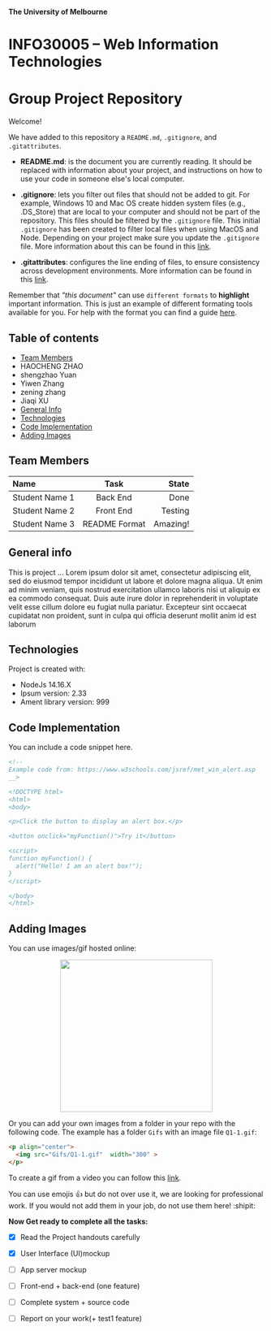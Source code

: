 **The University of Melbourne**
# INFO30005 – Web Information Technologies

# Group Project Repository

Welcome!

We have added to this repository a `README.md`, `.gitignore`, and `.gitattributes`.

* **README.md**: is the document you are currently reading. It should be replaced with information about your project, and instructions on how to use your code in someone else's local computer.

* **.gitignore**: lets you filter out files that should not be added to git. For example, Windows 10 and Mac OS create hidden system files (e.g., .DS_Store) that are local to your computer and should not be part of the repository. This files should be filtered by the `.gitignore` file. This initial `.gitignore` has  been created to filter local files when using MacOS and Node. Depending on your project make sure you update the `.gitignore` file.  More information about this can be found in this [link](https://www.atlassian.com/git/tutorials/saving-changes/gitignore).

* **.gitattributes**: configures the line ending of files, to ensure consistency across development environments. More information can be found in this [link](https://git-scm.com/docs/gitattributes).

Remember that _"this document"_ can use `different formats` to **highlight** important information. This is just an example of different formating tools available for you. For help with the format you can find a guide [here](https://docs.github.com/en/github/writing-on-github).

## Table of contents
* [Team Members](#team-members)
* HAOCHENG ZHAO 
* shengzhao Yuan 
* Yiwen Zhang 
* zening zhang 
* Jiaqi XU
* [General Info](#general-info)
* [Technologies](#technologies)
* [Code Implementation](#code-implementation)
* [Adding Images](#adding-images)

## Team Members

| Name | Task | State |
| :---         |     :---:      |          ---: |
| Student Name 1  | Back End     |  Done |
| Student Name 2    | Front End      |  Testing |
| Student Name 3    | README Format      |  Amazing! |

## General info
This is project ...
Lorem ipsum dolor sit amet, consectetur adipiscing elit, sed do eiusmod tempor incididunt ut labore et dolore magna aliqua. Ut enim ad minim veniam, quis nostrud exercitation ullamco laboris nisi ut aliquip ex ea commodo consequat. Duis aute irure dolor in reprehenderit in voluptate velit esse cillum dolore eu fugiat nulla pariatur. Excepteur sint occaecat cupidatat non proident, sunt in culpa qui officia deserunt mollit anim id est laborum

## Technologies
Project is created with:
* NodeJs 14.16.X
* Ipsum version: 2.33
* Ament library version: 999

## Code Implementation

You can include a code snippet here.

```HTML
<!--
Example code from: https://www.w3schools.com/jsref/met_win_alert.asp
__>

<!DOCTYPE html>
<html>
<body>

<p>Click the button to display an alert box.</p>

<button onclick="myFunction()">Try it</button>

<script>
function myFunction() {
  alert("Hello! I am an alert box!");
}
</script>

</body>
</html>
```

## Adding Images

You can use images/gif hosted online:

<p align="center">
  <img src="https://github.com/Martin-Reinoso/sandpit-Profile/raw/main/Images_Readme/01.gif"  width="300" >
</p>

Or you can add your own images from a folder in your repo with the following code. The example has a folder `Gifs` with an image file `Q1-1.gif`:
```HTML
<p align="center">
  <img src="Gifs/Q1-1.gif"  width="300" >
</p>
```

To create a gif from a video you can follow this [link](https://ezgif.com/video-to-gif/ezgif-6-55f4b3b086d4.mov).

You can use emojis :+1: but do not over use it, we are looking for professional work. If you would not add them in your job, do not use them here! :shipit:

**Now Get ready to complete all the tasks:**

- [x] Read the Project handouts carefully
- [x] User Interface (UI)mockup
- [ ] App server mockup
- [ ] Front-end + back-end (one feature)
- [ ] Complete system + source code
- [ ] Report on your work(+ test1 feature)

